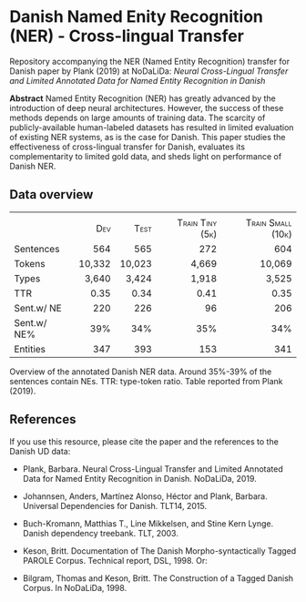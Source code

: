 # Danish Named Enity Recognition (NER) - Cross-lingual Transfer

Repository accompanying the NER (Named Entity Recognition) transfer for Danish paper by Plank (2019) at NoDaLiDa: *Neural Cross-Lingual Transfer and Limited Annotated Data for Named Entity Recognition in Danish*

**Abstract** Named Entity Recognition (NER) has greatly advanced by the introduction of deep neural architectures.
However, the success of these methods depends on large amounts of training data.
The scarcity of publicly-available human-labeled datasets
has resulted in limited evaluation of existing NER systems, as is the case for Danish.
This paper studies the effectiveness of cross-lingual transfer for Danish, evaluates its complementarity to limited gold data,
and sheds light on performance of Danish NER.

## Data overview

<div id="ref:stats">

|             |                                    |                                     |                                     |                                      |
| :---------- | ---------------------------------: | ----------------------------------: | ----------------------------------: | -----------------------------------: |
|             |                                    |                                     |                                     |                                      |
|             | <span class="smallcaps">Dev</span> | <span class="smallcaps">Test</span> | <span class="smallcaps">Train Tiny (5k)</span> | <span class="smallcaps">Train Small (10k)</span> |
| Sentences   |                                564 |                                 565 |                                 272 |                                  604 |
| Tokens      |                             10,332 |                              10,023 |                               4,669 |                               10,069 |
| Types       |                              3,640 |                               3,424 |                               1,918 |                                3,525 |
| TTR         |                               0.35 |                                0.34 |                                0.41 |                                 0.35 |
| Sent.w/ NE  |                                220 |                                 226 |                                  96 |                                  206 |
| Sent.w/ NE% |                                39% |                                 34% |                                 35% |                                  34% |
| Entities    |                                347 |                                 393 |                                 153 |                                  341 |

Overview of the annotated Danish NER data. Around 35%-39% of the
sentences contain NEs. TTR: type-token ratio. Table reported from Plank (2019).

</div>

## References 
If you use this resource, please cite the paper and the references to the Danish UD data:

* Plank, Barbara. Neural Cross-Lingual Transfer and Limited Annotated Data for Named Entity Recognition in Danish. NoDaLiDa, 2019.

* Johannsen, Anders, Martínez Alonso, Héctor and Plank, Barbara.
  Universal Dependencies for Danish. TLT14, 2015.

* Buch-Kromann, Matthias T., Line Mikkelsen, and Stine Kern Lynge.
  Danish dependency treebank. TLT, 2003.

* Keson, Britt. Documentation of The Danish Morpho-syntactically Tagged PAROLE Corpus.
Technical report, DSL, 1998. Or:

* Bilgram, Thomas and Keson, Britt. The Construction of a Tagged Danish Corpus. In NoDaLiDa, 1998.
